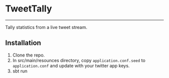 # TweetTally
---
Tally statistics from a live tweet stream.

## Installation

1. Clone the repo.
2. In src/main/resounces directory, copy `application.conf.seed` to `application.conf` and update with your twitter app keys.
3. sbt run
